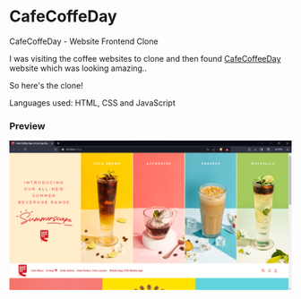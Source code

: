 # CafeCoffeDay
CafeCoffeDay - Website Frontend Clone

I was visiting the coffee websites to clone and then found <a href="https://www.cafecoffeeday.com/">CafeCoffeeDay</a> website which was looking amazing..

So here's the clone!

Languages used: HTML, CSS and JavaScript

<h3>Preview</h3>

![Alt text](image.png)